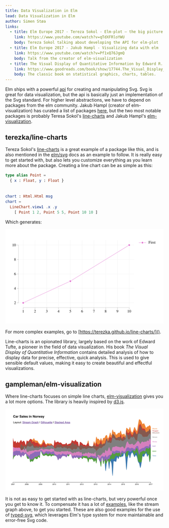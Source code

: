 ```yaml
---
title: Data Visualization in Elm
lead: Data Visualization in Elm
author: Simen Støa
links:
  - title: Elm Europe 2017 - Tereza Sokol - Elm-plot – the big picture
    link: https://www.youtube.com/watch?v=qTdXFRloYWU
    body: Tereza Sokol talking about developing the API for elm-plot
  - title: Elm Europe 2017 - Jakub Hampl - Visualizing data with elm
    link: https://www.youtube.com/watch?v=Pf1xQ76JgmQ
    body: Talk from the creator of elm-visualization
  - title: The Visual Display of Quantitative Information by Edward R. Tufte
    link: https://www.goodreads.com/book/show/17744.The_Visual_Display_of_Quantitative_Information
    body: The classic book on statistical graphics, charts, tables.
---
```


Elm ships with a powerful [api](https://package.elm-lang.org/packages/elm/svg/latest) for creating and manipulating Svg. Svg is great for data visualization, but the api is basically just an implementation of the Svg standard. For higher level abstractions, we have to depend on packages from the elm community. Jakub Hampl (creator of elm-visualization) has curated a list of packages [here](https://github.com/gampleman/elm-visualization/wiki/Data-Visualization-Packages), but the two most notable packages is probably Teresa Sokol's [line-charts](https://package.elm-lang.org/packages/terezka/line-charts/latest) and Jakub Hampl's [elm-visualization](https://package.elm-lang.org/packages/gampleman/elm-visualization/latest/).

## terezka/line-charts

Tereza Sokol's [line-charts](https://package.elm-lang.org/packages/terezka/line-charts/latest) is a great example of a package like this, and is also mentioned in the [elm/svg](https://package.elm-lang.org/packages/elm/svg/latest) docs as an example to follow. It is really easy to get started with, but also lets you customize everything as you learn more about the package. Creating a line chart can be as simple as this:

```elm
type alias Point =
  { x : Float, y : Float }


chart : Html.Html msg
chart =
  LineChart.view1 .x .y
    [ Point 1 2, Point 5 5, Point 10 10 ]
```

Which generates:

!["Simple line chart"](/static/line-chart.png 'Simple line chart')

For more complex examples, go to [https://terezka.github.io/line-charts/]().

Line-charts is an opionated library, largely based on the work of Edward Tufte, a pioneer in the field of data visualization. His book _The Visual Display of Quantitative Information_ contains detailed analysis of how to display data for precise, effective, quick analysis. This is used to give sensible default values, making it easy to create beautiful and effectful visualizations.

## gampleman/elm-visualization

Where line-charts focuses on simple line charts, [elm-visualization](https://package.elm-lang.org/packages/gampleman/elm-visualization/latest/) gives you a lot more options. The library is heavily inspired by [d3.js](https://github.com/d3/d3).

!["Stream graph created with elm-visualization"](/static/car-sales-in-norway.png 'Stream graph created with elm-visualization')

It is not as easy to get started with as line-charts, but very powerful once you get to know it. To compensate it has a lot of [examples](https://code.gampleman.eu/elm-visualization/), like the stream graph above, to get you started. These are also good examples for the use of [typed-svg](https://github.com/elm-community/typed-svg), which leverages Elm's type system for more maintainable and error-free Svg code.
